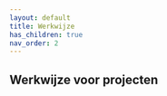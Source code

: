 ```yaml
---
layout: default
title: Werkwijze
has_children: true
nav_order: 2
---
```


## Werkwijze voor projecten
